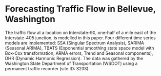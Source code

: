 # Forecasting Traffic Flow in Bellevue, Washington

The traffic flow at a location on Interstate-90, one-half of a mile east of the Interstate-405 junction, is modelled in this paper. Four different time series models are implemented: SSA (Singular Spectrum Analysis), SARIMA (Seasonal ARIMA), TBATS (Exponential smoothing state space model with Box-Cox transformation, ARMA errors, Trend and Seasonal components), DHR (Dynamic Harmonic Regression). The data was gathered by the Washington State Department of Transportation (WSDOT) using a permanent traffic recorder (site ID: S203). 
